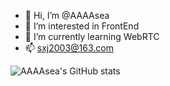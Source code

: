 - 👋 Hi, I’m @AAAAsea
- 👀 I’m interested in FrontEnd
- 🌱 I’m currently learning WebRTC
- 📫 sxj2003@163.com

![AAAAsea's GitHub stats](https://github-readme-stats.vercel.app/api?username=AAAAsea&show_icons=true&theme=tokyonight)
